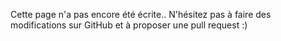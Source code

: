 Cette page n'a pas encore été écrite.. N'hésitez pas à faire des modifications sur GitHub et à proposer une pull request :)